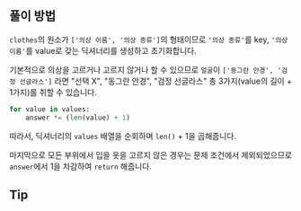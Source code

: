 ## 풀이 방법

`clothes`의 원소가 `['의상 이름', '의상 종류']`의 형태이므로 `'의상 종류'`를 key, `'의상 이름'`를 value로 갖는 딕셔너리를 생성하고 초기화합니다.

기본적으로 의상을 고르거나 고르지 않거나 할 수 있으므로 `얼굴`이 `['동그란 안경', '검정 선글라스']` 라면 "선택 X", "동그란 안경", 
"검정 선글라스" 총 3가지(value의 길이 + 1가지)를 취할 수 있습니다.

```python
for value in values:
    answer *= (len(value) + 1)
```

따라서, 딕셔너리의 `values` 배열을 순회하며 `len()` + 1을 곱해줍니다.

마지막으로 모든 부위에서 입을 옷을 고르지 않은 경우는 문제 조건에서 제외되었으므로 `answer`에서 1을 차감하여 `return` 해줍니다.

## Tip

